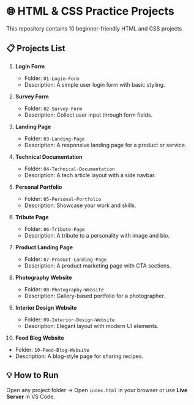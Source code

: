 # 🌐 HTML & CSS Practice Projects

This repository contains 10 beginner-friendly HTML and CSS projects 
## 📋 Projects List

1. **Login Form**
   - Folder: `01-Login-Form`
   - Description: A simple user login form with basic styling.

2. **Survey Form**
   - Folder: `02-Survey-Form`
   - Description: Collect user input through form fields.

3. **Landing Page**
   - Folder: `03-Landing-Page`
   - Description: A responsive landing page for a product or service.

4. **Technical Documentation**
   - Folder: `04-Technical-Documentation`
   - Description: A tech article layout with a side navbar.

5. **Personal Portfolio**
   - Folder: `05-Personal-Portfolio`
   - Description: Showcase your work and skills.

6. **Tribute Page**
   - Folder: `06-Tribute-Page`
   - Description: A tribute to a personality with image and bio.

7. **Product Landing Page**
   - Folder: `07-Product-Landing-Page`
   - Description: A product marketing page with CTA sections.

8. **Photography Website**
   - Folder: `08-Photography-Website`
   - Description: Gallery-based portfolio for a photographer.

9. **Interior Design Website**
   - Folder: `09-Interior-Design-Website`
   - Description: Elegant layout with modern UI elements.

10. **Food Blog Website**
   - Folder: `10-Food-Blog-Website`
   - Description: A blog-style page for sharing recipes.

## 💡 How to Run

Open any project folder → Open `index.html` in your browser or use **Live Server** in VS Code.
